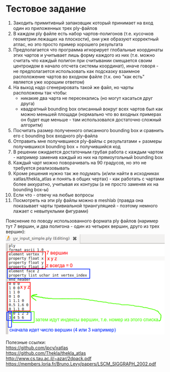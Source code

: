 # Тестовое задание

1) Закодить примитивный запаковщик который принимает на вход один из приложенных трех ply-файлов
2) В каждом ply файле есть набор чартов-полигонов (т.е. кусочков геометрии лежащих на плоскости), они уже образуют
   корректный атлас, но это просто пример хорошего результата
3) Предполагается что программа игнорирует глобальные координаты этих чартов и учитывает лишь форму каждого из них (т.е.
   можно считать что каждый полигон при считывании смещается своим центроидом в начало отсчета системы координат), иначе
   говоря - не предполагается использовать как подсказку взаимное расположение чартов во входном файле (т.к. оно "как
   есть" является уже хорошим ответом)
4) На выход надо сгенерировать такой же файл, но чарты расположены так чтобы:
    - никакие два чарта не пересекались (но могут касаться друг друга)
    - квадратный bounding box описанный вокруг всех чартов был как можно меньшей площади (нормально что во входных
      примерах он будет еще меньше - там использовался достаточно сложный алгоритм)
5) Посчитать размер полученного описанного bounding box и сравнить его с bounding box входного ply-файла
6) Отправить мне получившиеся ply-файлы с результатами + размеры получившихся bounding box + получившийся код
7) В решении ожидается достаточным грубая работа с каждым чартом - например заменив каждый из них на прямоугольный
   bounding box
8) Каждый чарт можно поворачивать на 90 градусов, но это не требуется реализовывать
9) Кроме решения нужно так же подумать (и/или найти в исходниках xatlas/thekla_atlas и понять в общих чертах) - как
   работать с чартами более аккуратно, учитывая их контуры (а не просто заменяя их на bounding box-ы)
10) Если что - отвечу на любые вопросы
11) Посмотреть на эти ply файлы можно в meshlab (правда она показывает чарты тривиальной триангуляцией - поэтому немного
    лажает с невыпуклыми фигурами)

Пояснение по поводу использованного формата ply файлов (наример тут 7 вершин, и два полигона - один из четырех вершин,
друго из трех вершин):
![img.png](img.png)

Полезные ссылки:  
https://github.com/jpcy/xatlas  
https://github.com/Thekla/thekla_atlas  
http://www.cs.tau.ac.il/~azar/2dpack.pdf  
https://members.loria.fr/Bruno.Levy/papers/LSCM_SIGGRAPH_2002.pdf   